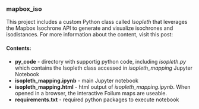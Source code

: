 ### mapbox_iso
This project includes a custom Python class called *Isopleth* that leverages the Mapbox Isochrone API to generate and visualize isochrones and isodistances.
For more information about the content, visit this post:

#### Contents:
- **py_code** - directory with supportig python code, including *isopleth.py* which contains the Isopleth class accessed in *isopleth_mapping* Jupyter Notebook
- **isopleth_mapping.ipynb** - main Jupyter notebook
- **isopleth_mapping.html** - html output of *isopleth_mapping.ipynb*. When opened in a browser, the interactive Foilum maps are useable.
- **requirements.txt** - required python packages to execute notebook